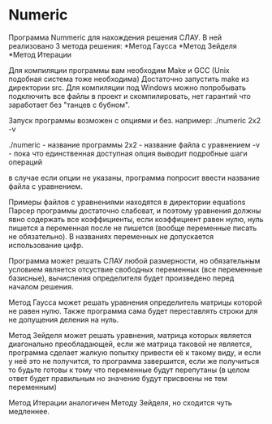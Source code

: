 # Numeric

Программа Nummeric для нахождения решения СЛАУ.
В ней реализовано 3 метода решения:
	*Метод Гаусса
	*Метод Зейделя
	*Метод Итерации

Для компиляции программы вам необходим Make и GCC (Unix подобная система тоже необходима)
Достаточно запустить make из директории src.
Для компиляции под Windows можно попробывать подключить все файлы в проект и скомпилировать,
нет гарантий что заработает без "танцев с бубном".


Запуск программы возможен с опциями и без.
например:
	./numeric 2x2 -v

./numeric - название программы
2x2 	  - название файла с уравнением
-v        - пока что единственная доступная опция выводит подробные шаги операций

в случае если опции не указаны, программа попросит ввести название файла с уравнением.

Примеры файлов с уравнениями находятся в директории equations
Парсер программы достаточно слабоват, и поэтому уравнения должны
явно содержать все коэффициенты, если коэффициент равен нулю, нуль 
пишется а переменная после не пишется (вообще переменные писать не обязательно).
В названиях переменных не допускается использование цифр.

Программа может решать СЛАУ любой размерности, но обязательным условием является 
отсуствие свободных переменных (все переменные базисные), вычисления определителя
будет произведено перед началом решения.

Метод Гаусса может решать уравнения определитель матрицы которой не равен нулю.
Также программа сама будет переставлять строки для не допущения деления на нуль.

Метод Зейделя может решать уравнения, матрица которых является диагонально 
преобладающей, если же матрица таковой не является, программа сделает жалкую 
попытку привести её к такому виду, и если у неё это не получится, то программа
завершится, если же получиться то будьте готовы к тому что переменные будут перепутаны
(в целом ответ будет правильным но значение будут присвоены не тем переменным)

Метод Итерации аналогичен Методу Зейделя, но сходится чуть медленнее.



	

